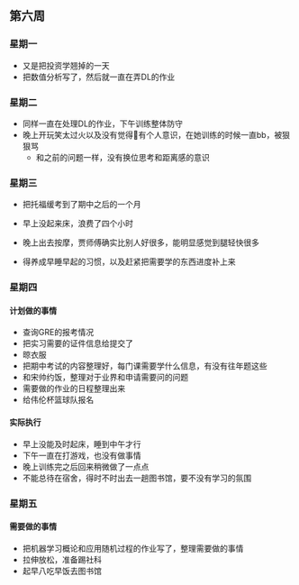 ## 第六周

### 星期一

- 又是把投资学翘掉的一天
- 把数值分析写了，然后就一直在弄DL的作业

### 星期二

- 同样一直在处理DL的作业，下午训练整体防守
- 晚上开玩笑太过火以及没有觉得🐻有个人意识，在她训练的时候一直bb，被狠狠骂
  - 和之前的问题一样，没有换位思考和距离感的意识

### 星期三

- 把托福缓考到了期中之后的一个月
- 早上没起来床，浪费了四个小时

- 晚上出去按摩，贾师傅确实比别人好很多，能明显感觉到腿轻快很多
- 得养成早睡早起的习惯，以及赶紧把需要学的东西进度补上来

### 星期四

#### 计划做的事情

- 查询GRE的报考情况
- 把实习需要的证件信息给提交了
- 晾衣服
- 把期中考试的内容整理好，每门课需要学什么信息，有没有往年题这些
- 和宋帅约饭，整理对于业界和申请需要问的问题
- 需要做的作业的日程整理出来
- 给伟伦杯篮球队报名

#### 实际执行

- 早上没能及时起床，睡到中午才行
- 下午一直在打游戏，也没有做事情
- 晚上训练完之后回来稍微做了一点点
- 不能总待在宿舍，得时不时出去一趟图书馆，要不没有学习的氛围

### 星期五

#### 需要做的事情

- 把机器学习概论和应用随机过程的作业写了，整理需要做的事情
- 拉伸放松，准备踢社科
- 起早八吃早饭去图书馆